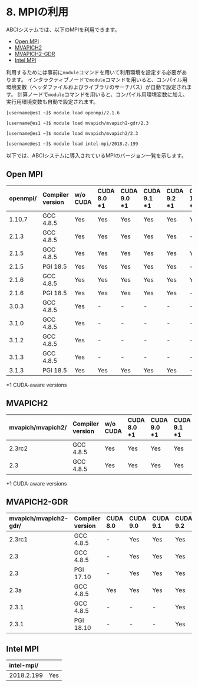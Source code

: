 # 8. MPIの利用

ABCIシステムでは、以下のMPIを利用できます。

* [Open MPI](https://www.open-mpi.org/)
* [MVAPICH2](http://mvapich.cse.ohio-state.edu/overview/#mv2)
* [MVAPICH2-GDR](http://mvapich.cse.ohio-state.edu/overview/#mv2gdr)
* [Intel MPI](https://software.intel.com/en-us/intel-mpi-library)

利用するためには事前に`module`コマンドを用いて利用環境を設定する必要があります。
インタラクティブノードで`module`コマンドを用いると、コンパイル用環境変数（ヘッダファイルおよびライブラリのサーチパス）が自動で設定されます。
計算ノードで`module`コマンドを用いると、コンパイル用環境変数に加え、実行用環境変数も自動で設定されます。

```
[username@es1 ~]$ module load openmpi/2.1.6
```

```
[username@es1 ~]$ module load mvapich/mvapich2-gdr/2.3
```

```
[username@es1 ~]$ module load mvapich/mvapich2/2.3
```

```
[username@es1 ~]$ module load intel-mpi/2018.2.199
```

以下では、ABCIシステムに導入されているMPIのバージョン一覧を示します。

## Open MPI

| openmpi/ | Compiler version | w/o CUDA | CUDA 8.0 \*1 | CUDA 9.0 \*1 | CUDA 9.1 \*1 | CUDA 9.2 \*1 | CUDA 10.0 \*1 | CUDA 10.1 \*1 |
|:--|:--|:--|:--|:--|:--|:--|:--|:--|
| 1.10.7 | GCC 4.8.5 | Yes | Yes | Yes | Yes | Yes | Yes | - |
| 2.1.3 | GCC 4.8.5 | Yes | Yes | Yes | Yes | Yes | - | - |
| 2.1.5 | GCC 4.8.5 | Yes | Yes | Yes | Yes | Yes | Yes | - |
| 2.1.5 | PGI 18.5 | Yes | Yes | Yes | Yes | Yes | - | - |
| 2.1.6 | GCC 4.8.5 | Yes | Yes | Yes | Yes | Yes | Yes | - |
| 2.1.6 | PGI 18.5 | Yes | Yes | Yes | Yes | Yes | - | - |
| 3.0.3 | GCC 4.8.5 | Yes | - | - | - | - | - | - |
| 3.1.0 | GCC 4.8.5 | Yes | - | - | - | - | - | - |
| 3.1.2 | GCC 4.8.5 | Yes | - | - | - | - | - | - |
| 3.1.3 | GCC 4.8.5 | Yes | - | - | - | - | - | - |
| 3.1.3 | PGI 18.5 | Yes | Yes | Yes | Yes | Yes | - | - |

\*1 CUDA-aware versions

<!--
| 4.0.0 | GCC 4.8.5 | \*2 | \*2 | \*2 | \*2 | \*2 | \*2 | - |
\*2 Installed, but modules are not provided
-->

## MVAPICH2

| mvapich/mvapich2/ | Compiler version | w/o CUDA | CUDA 8.0 \*1 | CUDA 9.0 \*1 | CUDA 9.1 \*1 | CUDA 9.2 \*1 | CUDA 10.0 \*1 | CUDA 10.1 \*1 |
|:--|:--|:--|:--|:--|:--|:--|:--|:--|
| 2.3rc2 | GCC 4.8.5 | Yes | Yes | Yes | Yes | Yes | - |
| 2.3 | GCC 4.8.5 | Yes | Yes | Yes | Yes | Yes | Yes | - |

\*1 CUDA-aware versions

## MVAPICH2-GDR

| mvapich/mvapich2-gdr/ | Compiler version | CUDA 8.0 | CUDA 9.0 | CUDA 9.1 | CUDA 9.2 | CUDA 10.0 | CUDA 10.1 |
|:--|:--|:--|:--|:--|:--|:--|:--|
| 2.3rc1 | GCC 4.8.5 | - | Yes | Yes | Yes | - | - |
| 2.3 | GCC 4.8.5 | - | Yes | Yes | Yes | - | - |
| 2.3 | PGI 17.10 | - | Yes | Yes | Yes | - | - |
| 2.3a | GCC 4.8.5 | Yes | Yes | Yes | Yes | - | - |
| 2.3.1 | GCC 4.8.5 | - | - | - | Yes | Yes | - |
| 2.3.1 | PGI 18.10 | - | - | - | Yes | Yes | - |

<!--
| 2.3 | GCC 4.8.5 | - | Yes | Yes | Yes | *1 | - |
| 2.3.2 | GCC 4.8.5 | - | - | - | *1 | - | *1 |
| 2.3.2 | PGI 19.1 | - | - | - | *1 | - | *1 |
\*1 Installed, but modules are not provided
-->

## Intel MPI

| intel-mpi/ | |
|:--|:--|
| 2018.2.199 | Yes |

<!--
| 2017.8.262 | \*1 |
| 2018.3.222 | \*1 |
| 2019.3.199 | \*1 |
\*1 Installed, but modules are not provided
-->
